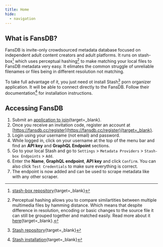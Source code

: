 ```yaml
---
title: Home
hide:
  - navigation
---
```


## What is FansDB?

FansDB is invite-only crowdsourced metadata database focused on independent adult content creators and adult platforms. It runs on stash-box[^1] which uses perceptual hashing[^2] to make matching your local files to FansDB metadata very easy. It elimates the common struggle of unreliable filenames or files being in different resolution not matching.

To take full advantage of it, you just need ot install Stash[^3] porn organizer application. It will be able to connect directly to the FansDB. Follow their documentation[^4] for installation instructions.

## Accessing FansDB

1. Submit an [application to join](https://cryptpad.fr/form/#/2/form/view/YfCcSl4CTKvvNyMyAS17YdEy2VRNOLP-zKLZ2kcUdrU/){target=_blank}.
2. Once you receive an invitation code, register an account at [https://fansdb.cc/register](https://fansdb.cc/register){target=_blank}.
3. Login using your username (not email) and password. 
4. While logged in, click on your username at the top of the menu bar and find an **API key** and **GraphQL Endpoint** sections. 
5. Go to your local Stash and go to `Settings` > `Metadata Providers` > `Stash-box Endpoints` > `Add`.
6. Enter the **Name**, **GraphQL endpoint**, **API key** and click `Confirm`. You can also click `Test Credentials` to make sure everything is correct.
7. The endpoint is now added and can be used to scrape metadata like with any other scraper. 

[^1]: [stash-box repository](https://github.com/stashapp/stash-box){target=_blank}
[^2]: Perceptual hashing allows you to compare similartities between multiple multimedia files by hamming distance. Which means that despite difference in resolution, encoding or basic changes to the source file it can still be grouped together and matched easily. Read more about it [here](https://en.wikipedia.org/wiki/Perceptual_hashing){target=_blank}.
[^3]: [Stash repository](https://github.com/stashapp/stash){target=_blank}
[^4]: [Stash installation](https://docs.stashapp.cc/installation){target=_blank}
